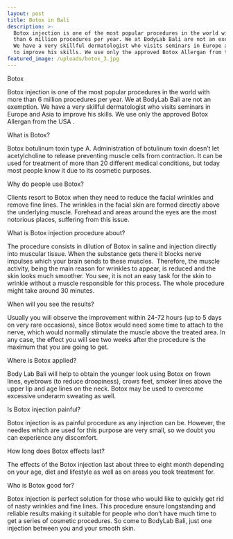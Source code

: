 ```yaml
---
layout: post
title: Botox in Bali
description: >-
  Botox injection is one of the most popular procedures in the world with more
  than 6 million procedures per year. We at BodyLab Bali are not an exemption.
  We have a very skillful dermatologist who visits seminars in Europe and Asia
  to improve his skills. We use only the approved Botox Allergan from the USA .
featured_image: /uploads/botox_3.jpg
---
```


Botox

Botox injection is one of the most popular procedures in the world with more than 6 million procedures per year. We at BodyLab Bali are not an exemption. We have a very skillful dermatologist who visits seminars in Europe and Asia to improve his skills. We use only the approved Botox Allergan from the USA .

What is Botox?

Botox botulinum toxin type A. Administration of botulinum toxin doesn’t let acetylcholine to release preventing muscle cells from contraction. It can be used for treatment of more than 20 different medical conditions, but today most people know it due to its cosmetic purposes.

Why do people use Botox?

Clients resort to Botox when they need to reduce the facial wrinkles and remove fine lines. The wrinkles in the facial skin are formed directly above the underlying muscle. Forehead and areas around the eyes are the most notorious places, suffering from this issue.

What is Botox injection procedure about?

The procedure consists in dilution of Botox in saline and injection directly into muscular tissue. When the substance gets there it blocks nerve impulses which your brain sends to these muscles.&nbsp; Therefore, the muscle activity, being the main reason for wrinkles to appear, is reduced and the skin looks much smoother. You see, it is not an easy task for the skin to wrinkle without a muscle responsible for this process. The whole procedure might take around 30 minutes.

When will you see the results?

Usually you will observe the improvement within 24-72 hours (up to 5 days on very rare occasions), since Botox would need some time to attach to the nerve, which would normally stimulate the muscle above the treated area. In any case, the effect you will see two weeks after the procedure is the maximum that you are going to get.

Where is Botox applied?&nbsp;

Body Lab Bali will help to obtain the younger look using Botox on frown lines, eyebrows (to reduce droopiness), crows feet, smoker lines above the upper lip and age lines on the neck. Botox may be used to overcome excessive underarm sweating as well.

Is Botox injection painful?

Botox injection is as painful procedure as any injection can be. However, the needles which are used for this purpose are very small, so we doubt you can experience any discomfort.

How long does Botox effects last?

The effects of the Botox injection last about three to eight month depending on your age, diet and lifestyle as well as on areas you took treatment for. &nbsp;

Who is Botox good for?

Botox injection is perfect solution for those who would like to quickly get rid of nasty wrinkles and fine lines. This procedure ensure longstanding and reliable results making it suitable for people who don’t have much time to get a series of cosmetic procedures. So come to BodyLab Bali, just one injection between you and your smooth skin. &nbsp;
